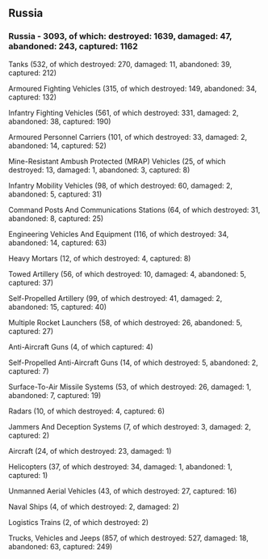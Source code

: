 
 
 ## Russia
 
 ### Russia - 3093, of which: destroyed: 1639, damaged: 47, abandoned: 243, captured: 1162

 

 

 Tanks (532, of which destroyed: 270, damaged: 11, abandoned: 39, captured: 212)

 Armoured Fighting Vehicles (315, of which destroyed: 149, abandoned: 34, captured: 132)

 Infantry Fighting Vehicles (561, of which destroyed: 331, damaged: 2, abandoned: 38, captured: 190)

 Armoured Personnel Carriers (101, of which destroyed: 33, damaged: 2, abandoned: 14, captured: 52)

 Mine-Resistant Ambush Protected (MRAP) Vehicles (25, of which destroyed: 13, damaged: 1, abandoned: 3, captured: 8)

 Infantry Mobility Vehicles (98, of which destroyed: 60, damaged: 2, abandoned: 5, captured: 31)

 Command Posts And Communications Stations (64, of which destroyed: 31, abandoned: 8, captured: 25)

 Engineering Vehicles And Equipment (116, of which destroyed: 34, abandoned: 14, captured: 63)

 Heavy Mortars (12, of which destroyed: 4, captured: 8)

 Towed Artillery (56, of which destroyed: 10, damaged: 4, abandoned: 5, captured: 37)

 Self-Propelled Artillery (99, of which destroyed: 41, damaged: 2, abandoned: 15, captured: 40)

 Multiple Rocket Launchers (58, of which destroyed: 26, abandoned: 5, captured: 27)

 Anti-Aircraft Guns (4, of which captured: 4)

 Self-Propelled Anti-Aircraft Guns (14, of which destroyed: 5, abandoned: 2, captured: 7)

 Surface-To-Air Missile Systems (53, of which destroyed: 26, damaged: 1, abandoned: 7, captured: 19)

 Radars (10, of which destroyed: 4, captured: 6)

 Jammers And Deception Systems (7, of which destroyed: 3, damaged: 2, captured: 2)

 Aircraft (24, of which destroyed: 23, damaged: 1)

 Helicopters (37, of which destroyed: 34, damaged: 1, abandoned: 1, captured: 1)

 Unmanned Aerial Vehicles (43, of which destroyed: 27, captured: 16)

 Naval Ships (4, of which destroyed: 2, damaged: 2)

 Logistics Trains (2, of which destroyed: 2)

 Trucks, Vehicles and Jeeps (857, of which destroyed: 527, damaged: 18, abandoned: 63, captured: 249)

